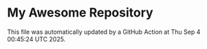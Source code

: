 # My Awesome Repository

This file was automatically updated by a GitHub Action at Thu Sep  4 00:45:24 UTC 2025.
